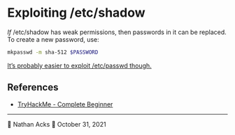 # Exploiting /etc/shadow

*If* /etc/shadow has weak permissions, then passwords in it can be replaced. To create a new password, use:

```bash
mkpasswd -m sha-512 $PASSWORD
```

[It’s probably easier to exploit /etc/passwd though.](LFI%20(Local%20File%20Inclusion)%20Attacks.md)

## References

* [TryHackMe - Complete Beginner](tryhackme-complete-beginner.md)

- - - -

👤 Nathan Acks
📅 October 31, 2021
